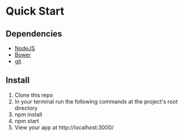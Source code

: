 # Quick Start
## Dependencies
- [NodeJS](http://nodejs.org/)
- [Bower](http://bower.io/)
- [git](http://git-scm.com/book/en/v2/Getting-Started-Installing-Git)

## Install
1. Clone this repo
2. In your terminal run the following commands at the project's root directory
3. npm install
3. npm start
4. View your app at http://localhost:3000/
